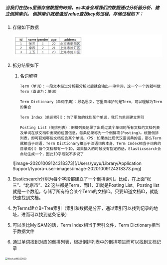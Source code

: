##### 当我们在往es里面存储数据的时候，es本身会将我们的数据通过分析器分析、建立倒排索引。 倒排索引就是通过value查找key的过程，存储过程如下：

1. 存储如下数据

   ![874963-20190127173241683-1331385372](./images/874963-20190127173241683-1331385372.png)

2. 拆分结果如下

   1. 名词解释

      ```
      Term（单词）：一段文本经过分析器分析以后就会输出一串单词，这一个一个的就叫做Term（直译为：单词）
      
      Term Dictionary（单词字典）：顾名思义，它里面维护的是Term，可以理解为Term的集合
      
      Term Index（单词索引）：为了更快的找到某个单词，我们为单词建立索引
      
      Posting List（倒排列表）：倒排列表记录了出现过某个单词的所有文档的文档列表及单词在该文档中出现的位置信息，每条记录称为一个倒排项(Posting)。根据倒排列表，即可获知哪些文档包含某个单词。（PS：如果类比现代汉语词典的话，那么Term就相当于词语，Term Dictionary相当于汉语词典本身，Term Index相当于词典的目录索引）每个文档都有一个ID，如果插入的时候没有指定的话，Elasticsearch会自动生成一个，因此ID字段就不多说了
      ```

   ![image-20201009124318373](/Users/yuyu/Library/Application Support/typora-user-images/image-20201009124318373.png)

3. Elasticsearch分别为每个字段都建立了一个倒排索引。比如，在上面“张三”、“北京市”、22 这些都是Term，而[1，3]就是Posting List。Posting list就是一个数组，存储了所有符合某个Term的文档ID。只要知道文档ID，就能快速找到文档。
4. 为Terms建立B+Tree索引（索引和数据是分开，通过索引可以找到记录的地址，进而可以找到这条记录）
5. 可以类比MyISAM的话，Term Index相当于索引文件，Term Dictionary相当于数据文件
6. 通过单词找到对应的倒排列表，根据倒排列表中的倒排项进而可以找到文档记录

<img src="/Users/yuyu/Desktop/Elasticsearch/images/WechatIMG20500.png" alt="WechatIMG20500" style="zoom: 50%;" />


